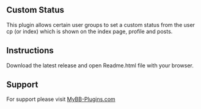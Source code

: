 ## Custom Status
This plugin allows certain user groups to set a custom status from the user cp (or index) which is shown on the index page, profile and posts.

## Instructions

Download the latest release and open Readme.html file with your browser.

## Support
For support please visit [MyBB-Plugins.com](http://forums.mybb-plugins.com/ "MyBB-Plugins.com")